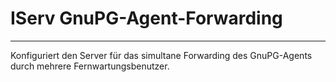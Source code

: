 # IServ GnuPG-Agent-Forwarding
------------------------------ 
Konfiguriert den Server für das simultane Forwarding des GnuPG-Agents durch mehrere Fernwartungsbenutzer.
